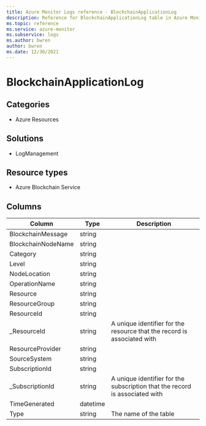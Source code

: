 ```yaml
---
title: Azure Monitor Logs reference - BlockchainApplicationLog
description: Reference for BlockchainApplicationLog table in Azure Monitor Logs.
ms.topic: reference
ms.service: azure-monitor
ms.subservice: logs
ms.author: bwren
author: bwren
ms.date: 12/30/2021
---
```


# BlockchainApplicationLog

 

## Categories

- Azure Resources
## Solutions

- LogManagement
## Resource types

- Azure Blockchain Service




## Columns

| Column | Type | Description |
| --- | --- | --- |
| BlockchainMessage | string |  |
| BlockchainNodeName | string |  |
| Category | string |  |
| Level | string |  |
| NodeLocation | string |  |
| OperationName | string |  |
| Resource | string |  |
| ResourceGroup | string |  |
| ResourceId | string |  |
| _ResourceId | string | A unique identifier for the resource that the record is associated with |
| ResourceProvider | string |  |
| SourceSystem | string |  |
| SubscriptionId | string |  |
| _SubscriptionId | string | A unique identifier for the subscription that the record is associated with |
| TimeGenerated | datetime |  |
| Type | string | The name of the table |
